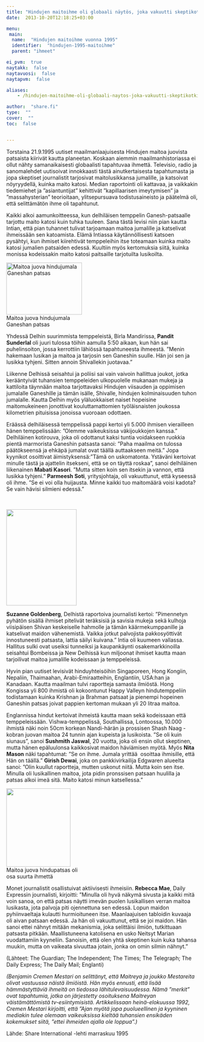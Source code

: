 ```yaml
---
title: "Hindujen maitoihme oli globaali näytös, joka vakuutti skeptikotkin"
date:  2013-10-20T12:18:25+03:00

menu:
 main:
  name:  "Hindujen maitoihme vuonna 1995"
  identifier:  "hindujen-1995-maitoihme"
  parent: "ihmeet"

ei_pvm:  true
naytakk:  false
naytavuosi:  false
naytapvm:  false

aliases:
    - /hindujen-maitoihme-oli-globaali-naytos-joka-vakuutti-skeptikotkin/

author:  "share.fi"
type:  ""
cover:  ""
toc:  false


---
```

<p class="alustus">Torstaina 21.9.1995 uutiset maailmanlaajuisesta Hindujen maitoa juovista patsaista kiirivät kautta planeetan. Koskaan aiemmin maailmanhistoriassa ei ollut nähty samanaikaisesti globaalisti tapahtuvaa ihmettä. Televisio, radio ja sanomalehdet uutisoivat innokkaasti tästä ainutkertaisesta tapahtumasta ja jopa skeptiset journalistit tarjosivat maitolusikkansa jumalille, ja katsoivat nöyryydellä, kuinka maito katosi. Median raportointi oli kattavaa, ja vaikkakin tiedemiehet ja ”asiantuntijat” kehittivät ”kapillaarisen imeytymisen” ja ”massahysterian” teorioitaan, ylitsepursuava todistusaineisto ja päätelmä oli, että selittämätön ihme oli tapahtunut.</p>

<p>Kaikki alkoi aamunkoitteessa, kun delhiläisen temppelin Ganesh-patsaalle tarjottu maito katosi kuin tuhka tuuleen. Sana tästä levisi niin pian kautta Intian, että pian tuhannet tulivat tarjoamaan maitoa jumalille ja katselivat ihmeissään sen katoamista. Elämä Intiassa käytännöllisesti katsoen pysähtyi, kun ihmiset kiirehtivät temppeleihin itse toteamaan kuinka maito katosi jumalien patsaiden edessä. Kuultiin myös kertomuksia siitä, kuinka monissa kodeissakin maito katosi paitsaille tarjotuilta lusikoilta.</p>

<p class="alignright" style="max-width:200px;"><img src="https://sharefi-cdn.sirv.com/sharefi/hindujen-maitoihme-1995-ganesha2.jpg" width="199" height="137" alt="Maitoa juova hindujumala Ganeshan patsas" />
<br />Maitoa juova hindujumala Ganeshan patsas</p>
<p>Yhdessä Delhin suurimmista temppeleistä, Birla Mandirissa, <strong>Pandit Sunderlal </strong>oli juuri tulossa töihin aamulla 5:50 aikaan, kun hän sai puhelinsoiton, jossa kerrottiin lähiössä tapahtuneesta ihmeestä. ”Menin hakemaan lusikan ja maitoa ja tarjosin sen Ganeshin suulle. Hän joi sen ja lusikka tyhjeni. Sitten annoin Shivallekin juotavaa.”</p>
<p>Liikenne Delhissä seisahtui ja poliisi sai vain vaivoin hallittua joukot, jotka kerääntyivät tuhansien temppeleiden ulkopuolelle mukanaan mukeja ja kattiloita täynnään maitoa tarjottavaksi Hindujen viisauden ja oppimisen jumalalle Ganeshille ja tämän isälle, Shivalle, hindujen kolminaisuuden tuhon jumalalle. Kautta Delhin myös yläluokkaiset naiset hopeisine maitomukeineen jonottivat kouluttamattomien työläisnaisten joukossa kilometrien pituisissa jonoissa vuoroaan odottaen.</p>
<p>Eräässä delhiläisessä temppelissä pappi kertoi yli 5.000 ihmisen vierailleen hänen temppelissään: ”Olemme vaikeuksissa väkijoukkojen kanssa.” Delhiläinen kotirouva, joka oli odottanut kaksi tuntia voidakseen ruokkia pientä marmorista Ganeshin patsasta sanoi: ”Paha maailma on tulossa päätökseensä ja ehkäpä jumalat ovat täällä auttaakseen meitä.” Jopa kyynikot osoittivat äimistyksensä:”Tämä on uskomatonta. Ystäväni kertoivat minulle tästä ja ajattelin itsekseni, että se on täyttä roskaa”, sanoi delhiläinen liikenainen <strong>Mabati Kasori</strong>. ”Mutta sitten koin sen itsekin ja vannon, että lusikka tyhjeni.” <strong>Parmeesh Soti</strong>, yritysjohtaja, oli vakuuttunut, että kyseessä oli ihme. ”Se ei voi olla huijausta. Minne kaikki tuo maitomäärä voisi kadota? Se vain hävisi silmieni edessä.”</p>
<p>&nbsp;</p>
<p class="alignright" style="max-width:200px;"><img src="https://sharefi-cdn.sirv.com/sharefi/eri-lehtia-vuodelta-1995-hindujen-maitoihme-avi2.gif" width="185" height="253" alt="" /></p>
<p><strong>Suzanne Goldenberg</strong>, Delhistä raportoiva journalisti kertoi: ”Pimennetyn pyhätön sisällä ihmiset pitelivät teräksisiä ja savisia mukeja sekä kulhoja viisipäisen Shivan keskeiselle hahmolle ja tämän käärmekumppanille ja katselivat maidon vähenemistä. Vaikka jotkut palvojista pakkosyöttivät innostuneesti patsasta, lattia säilyi kuivana.” Intia oli kuumeen vallassa. Hallitus sulki ovat useiksi tunneiksi ja kaupankäynti osakemarkkinoilla seisahtui Bombeissa ja New Delhissä kun miljoonat ihmiset kautta maan tarjoilivat maitoa jumalille kodeissaan ja temppeleissä.</p>
<p>Hyvin pian uutiset levisivät hinduyhteisöihin Singaporeen, Hong Kongiin, Nepaliin, Thaimaahan, Arabi-Emiraatteihin, Englantiin, USA:han ja Kanadaan. Kautta maailman tulvi raportteja samasta ilmiöstä. Hong Kongissa yli 800 ihmistä oli kokoontunut Happy Valleyn hindutemppeliin todistamaan kuinka Krishnan ja Brahman patsaat ja pienempi hopeinen Ganeshin patsas joivat pappien kertoman mukaan yli 20 litraa maitoa.</p>
<p>Englannissa hindut kertoivat ihmeistä kautta maan sekä kodeissaan että temppeleissään. Vishwa-temppelissä, Southallissa, Lontoossa, 10.000 ihmistä näki noin 50cm korkean Nandi-härän ja prossisen Shash Naag -kobran juovan maitoa 24 tunnin ajan kupeista ja lusikoista. ”Se oli kuin siunaus”, sanoi <strong>Sushmith Jaswal</strong>, 20 vuotta, joka oli ensin ollut skeptinen, mutta hänen epäluulonsa kaikkosivat maidon häviämisen myötä. Myös <strong>Nita Mason</strong> näki tapahtumat: ”Se on ihme. Jumala yrittää&nbsp; osoittaa ihmisille, että Hän on täällä.” <strong>Girish Dewai</strong>, joka on pankkivirkailija Edgwaren alueelta sanoi: ”Olin kuullut raportteja, mutten uskonut niitä. Mutta koin sen itse. Minulla oli lusikallinen maitoa, jota pidin pronssisen patsaan huulilla ja patsas alkoi imeä sitä. Maito katosi minun katsellessa.”</p>
<p class="alignright" style="max-width:200px;"><img src="https://sharefi-cdn.sirv.com/sharefi/hindujen-maitoihme-1995-kuva-maitoa-juovasta-jumalasta.gif" width="169" height="206" alt="" /><br />Maitoa juova hindupatsas oli osa suurta ihmettä</p>
<p>Monet journalistit osallistuivat aktiivisesti ihmeisiin. <strong>Rebecca Mae</strong>, Daily Expressin journalisti, kirjoitti: ”Minulla oli hyvä näkymä sivusta ja kaikki mitä voin sanoa, on että patsas näytti imevän puolen lusikallisen verran maitoa lusikasta, jota palvoja piti ojennettuna sen edessä. Lopun maidon pyhiinvaeltaja kulautti hurmioituneen itse. Maanlaajuisen tabloidin kuvaaja oli aivan patsaan edessä. Ja hän oli vakuuttunut, että se joi maidon. Hän sanoi ettei nähnyt mitään mekanismia, joka selittäisi ilmiön, tutkittuaan patsasta pitkään. Maallistuneena katolisena en usko Neitsyt Marian vuodattamiin kyyneliin. Sanoisin, että olen yhtä skeptinen kuin kuka tahansa muukin, mutta on vaikeata sivuuttaa jotain, jonka on omin silmin nähnyt.”</p>
<p>(Lähteet: The Guardian; The Independent; The Times; The Telegraph; The Daily Express; The Daily Mail; Englanti)</p>
<p><em>(Benjamin Cremen Mestari on selittänyt, että Maitreya ja joukko Mestareita olivat vastuussa näistä ilmiöistä. Hän myös ennusti, että lisää hämmästyttäviä ihmeitä on tiedossa lähitulevaisuudessa. Nämä ”merkit” ovat tapahtumia, jotka on järjestetty osoituksena Maitreyan väistämättömistä tv-esiintymisistä. Artikkelissaan heinä-elokuussa 1992, Cremen Mestari kirjoitti, että ”Ajan myötä jopa puolueellinen ja kyyninen mediakin tulee olemaan vaikeuksissa kieltää tuhansien ensikäden kokemukset siitä, ”ettei ihmeiden ajalla ole loppua”.)</em></p>
<p>Lähde: Share International -lehti marraskuu 1995</p>